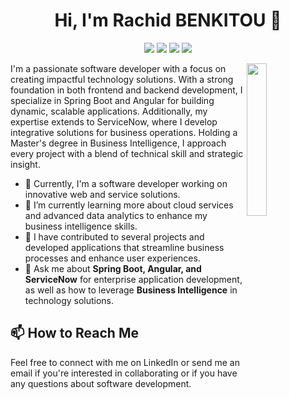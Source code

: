 <h1 align="center">Hi, I'm Rachid BENKITOU 👋</h1>
<p align="center">
  <a href="https://twitter.com/your_twitter_handle"><img src="https://img.shields.io/badge/twitter-%231FA1F1?style=flat&logo=twitter&logoColor=white"/></a>
  <a href="https://www.linkedin.com/in/your_linkedin_profile"><img src="https://img.shields.io/badge/linkedin-%230177B5?style=flat&logo=linkedin&logoColor=white"/></a>
  <a href="https://www.youtube.com/c/your_youtube_channel"><img src="https://img.shields.io/badge/youtube-%23FF0000?style=flat&logo=youtube&logoColor=white"/></a>
  <a href="https://www.instagram.com/your_instagram_handle"><img src="https://img.shields.io/badge/instagram-%23E4415F?style=flat&logo=instagram&logoColor=white"/></a>
</p>

<img src="URL_TO_YOUR_PROFILE_IMAGE" align="right" width="25%"/>

I'm a passionate software developer with a focus on creating impactful technology solutions. With a strong foundation in both frontend and backend development, I specialize in Spring Boot and Angular for building dynamic, scalable applications. Additionally, my expertise extends to ServiceNow, where I develop integrative solutions for business operations. Holding a Master's degree in Business Intelligence, I approach every project with a blend of technical skill and strategic insight.

- 🔭 Currently, I'm a software developer working on innovative web and service solutions.
- 🌱 I’m currently learning more about cloud services and advanced data analytics to enhance my business intelligence skills.
- 💼 I have contributed to several projects and developed applications that streamline business processes and enhance user experiences.
- 💬 Ask me about **Spring Boot, Angular, and ServiceNow** for enterprise application development, as well as how to leverage **Business Intelligence** in technology solutions.

## 📫 How to Reach Me
Feel free to connect with me on LinkedIn or send me an email if you're interested in collaborating or if you have any questions about software development.

